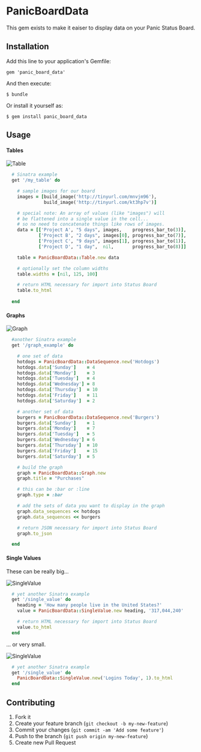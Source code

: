 # PanicBoardData

This gem exists to make it eaiser to display data on your Panic Status Board.

## Installation

Add this line to your application's Gemfile:

    gem 'panic_board_data'

And then execute:

    $ bundle

Or install it yourself as:

    $ gem install panic_board_data

## Usage

#### Tables

![Table](https://raw.github.com/darrencauthon/panic_board_data/master/samples/tables.jpg "Table")

````ruby
  # Sinatra example
  get '/my_table' do

    # sample images for our board
    images = [build_image('http://tinyurl.com/mnvjm96'),
              build_image('http://tinyurl.com/kt3hp7v')]

    # special note: An array of values (like "images") will
    # be flattened into a single value in the cell...
    # so no need to concatenate things like rows of images.
    data = [['Project A', "5 days", images,    progress_bar_to(3)], 
            ['Project B', "2 days", images[0], progress_bar_to(7)],
            ['Project C', "9 days", images[1], progress_bar_to(1)],
            ['Project D', "1 day",  nil,       progress_bar_to(8)]]

    table = PanicBoardData::Table.new data

    # optionally set the column widths
    table.widths = [nil, 125, 100]

    # return HTML necessary for import into Status Board
    table.to_html
  
  end
````

#### Graphs

![Graph](https://raw.github.com/darrencauthon/panic_board_data/master/samples/graphs.jpg "Graph")

````ruby
  #another Sinatra example
  get '/graph_example' do

    # one set of data
    hotdogs = PanicBoardData::DataSequence.new('Hotdogs')
    hotdogs.data['Sunday']    = 4
    hotdogs.data['Monday']    = 3
    hotdogs.data['Tuesday']   = 4
    hotdogs.data['Wednesday'] = 8
    hotdogs.data['Thursday']  = 10
    hotdogs.data['Friday']    = 11
    hotdogs.data['Saturday']  = 2

    # another set of data
    burgers = PanicBoardData::DataSequence.new('Burgers')
    burgers.data['Sunday']    = 1
    burgers.data['Monday']    = 7
    burgers.data['Tuesday']   = 5
    burgers.data['Wednesday'] = 6
    burgers.data['Thursday']  = 10
    burgers.data['Friday']    = 15
    burgers.data['Saturday']  = 5

    # build the graph
    graph = PanicBoardData::Graph.new
    graph.title = "Purchases"

    # this can be :bar or :line
    graph.type = :bar

    # add the sets of data you want to display in the graph
    graph.data_sequences << hotdogs
    graph.data_sequences << burgers

    # return JSON necessary for import into Status Board
    graph.to_json

  end
````

#### Single Values

These can be really big...

![SingleValue](https://raw.github.com/darrencauthon/panic_board_data/master/samples/single_value_1.jpg "Single Value")

````ruby
  # yet another Sinatra example
  get '/single_value' do
    heading = 'How many people live in the United States?'
    value = PanicBoardData::SingleValue.new heading, '317,044,240'

    # return HTML necessary for import into Status Board
    value.to_html
  end
````

... or very small.

![SingleValue](https://raw.github.com/darrencauthon/panic_board_data/master/samples/single_value_2.jpg "Single Value")

````ruby
  # yet another Sinatra example
  get '/single_value' do
    PanicBoardData::SingleValue.new('Logins Today', 1).to_html
  end
````


## Contributing

1. Fork it
2. Create your feature branch (`git checkout -b my-new-feature`)
3. Commit your changes (`git commit -am 'Add some feature'`)
4. Push to the branch (`git push origin my-new-feature`)
5. Create new Pull Request
